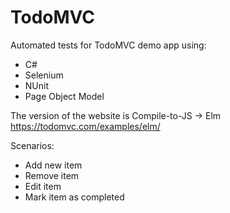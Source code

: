 # TodoMVC
Automated tests for TodoMVC demo app using:
- C#
- Selenium
- NUnit
- Page Object Model

The version of the website is Compile-to-JS -> Elm
https://todomvc.com/examples/elm/

Scenarios:
- Add new item
- Remove item
- Edit item
- Mark item as completed

